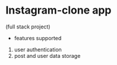 # Instagram-clone app
(full stack project)
- features supported
1. user authentication
2. post and user data storage
